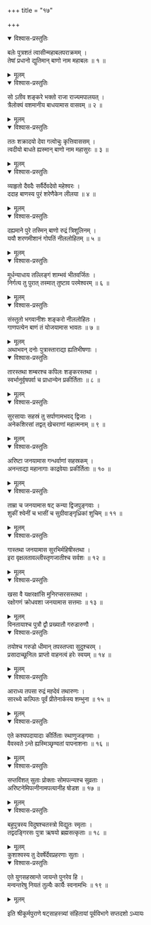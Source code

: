 +++
title = "१७"

+++


<details open><summary>विश्वास-प्रस्तुतिः</summary>

बलेः पुत्रशतं त्वासीन्महाबलपराक्रमम् ।  
तेषां प्रधानो द्युतिमान् बाणो नाम महाबलः ॥ १ ॥
</details>

<details><summary>मूलम्</summary>

बलेः पुत्रशतं त्वासीन्महाबलपराक्रमम् ।  
तेषां प्रधानो द्युतिमान् बाणो नाम महाबलः ॥ १ ॥
</details>

<details open><summary>विश्वास-प्रस्तुतिः</summary>

सो ऽतीव शङ्करे भक्तो राजा राज्यमपालयत् ।  
त्रैलोक्यं वशमानीय बाधयामास वासवम् ॥ २ ॥
</details>

<details><summary>मूलम्</summary>

सो ऽतीव शङ्करे भक्तो राजा राज्यमपालयत् ।  
त्रैलोक्यं वशमानीय बाधयामास वासवम् ॥ २ ॥
</details>

<details open><summary>विश्वास-प्रस्तुतिः</summary>

ततः शक्रादयो देवा गत्वोचुः कृत्तिवाससम् ।  
त्वदीयो बाधते ह्यस्मान् बाणो नाम महासुरः ॥ ३ ॥
</details>

<details><summary>मूलम्</summary>

ततः शक्रादयो देवा गत्वोचुः कृत्तिवाससम् ।  
त्वदीयो बाधते ह्यस्मान् बाणो नाम महासुरः ॥ ३ ॥
</details>

<details open><summary>विश्वास-प्रस्तुतिः</summary>

व्याहृतो दैवदैः सर्वैर्देवदेवो महेश्वरः ।  
ददाह बाणस्य पुरं शरेणैकेन लीलया ॥ ४ ॥
</details>

<details><summary>मूलम्</summary>

व्याहृतो दैवदैः सर्वैर्देवदेवो महेश्वरः ।  
ददाह बाणस्य पुरं शरेणैकेन लीलया ॥ ४ ॥
</details>

<details open><summary>विश्वास-प्रस्तुतिः</summary>

दह्यमाने पुरे तस्मिन् बाणो रुद्रं त्रिशूलिनम् ।  
ययौ शरणमीशानं गोपतिं नीललोहितम् ॥ ५ ॥
</details>

<details><summary>मूलम्</summary>

दह्यमाने पुरे तस्मिन् बाणो रुद्रं त्रिशूलिनम् ।  
ययौ शरणमीशानं गोपतिं नीललोहितम् ॥ ५ ॥
</details>

<details open><summary>विश्वास-प्रस्तुतिः</summary>

मूर्धन्याधाय तल्लिङ्गं शाम्भवं भीतवर्जितः ।  
निर्गत्य तु पुरात् तस्मात् तुष्टाव परमेश्वरम् ॥ ६ ॥
</details>

<details><summary>मूलम्</summary>

मूर्धन्याधाय तल्लिङ्गं शाम्भवं भीतवर्जितः ।  
निर्गत्य तु पुरात् तस्मात् तुष्टाव परमेश्वरम् ॥ ६ ॥
</details>

<details open><summary>विश्वास-प्रस्तुतिः</summary>

संस्तुतो भगवानीशः शङ्करो नीललोहितः ।  
गाणपत्येन बाणं तं योजयामास भावतः ॥ ७ ॥
</details>

<details><summary>मूलम्</summary>

संस्तुतो भगवानीशः शङ्करो नीललोहितः ।  
गाणपत्येन बाणं तं योजयामास भावतः ॥ ७ ॥
</details>
अथाभवन् दनोः पुत्रास्ताराद्या ह्यतिभीषणाः ।  

<details open><summary>विश्वास-प्रस्तुतिः</summary>

तारस्तथा शम्बरश्च कपिलः शङ्करस्तथा ।  
स्वर्भानुर्वृषपर्वा च प्राधान्येन प्रकीर्तिताः ॥ ८ ॥
</details>

<details><summary>मूलम्</summary>

तारस्तथा शम्बरश्च कपिलः शङ्करस्तथा ।  
स्वर्भानुर्वृषपर्वा च प्राधान्येन प्रकीर्तिताः ॥ ८ ॥
</details>

<details open><summary>विश्वास-प्रस्तुतिः</summary>

सुरसायाः सहस्रं तु सर्पाणामभवद् द्विजाः ।  
अनेकशिरसां तद्वत् खेचराणां महात्मनाम् ॥ ९ ॥
</details>

<details><summary>मूलम्</summary>

सुरसायाः सहस्रं तु सर्पाणामभवद् द्विजाः ।  
अनेकशिरसां तद्वत् खेचराणां महात्मनाम् ॥ ९ ॥
</details>

<details open><summary>विश्वास-प्रस्तुतिः</summary>

अरिष्टा जनयामास गन्धर्वाणां सहस्रकम् ।  
अनन्ताद्या महानागाः काद्रवेयाः प्रकीर्तिताः ॥ १० ॥
</details>

<details><summary>मूलम्</summary>

अरिष्टा जनयामास गन्धर्वाणां सहस्रकम् ।  
अनन्ताद्या महानागाः काद्रवेयाः प्रकीर्तिताः ॥ १० ॥
</details>

<details open><summary>विश्वास-प्रस्तुतिः</summary>

ताम्रा च जनयामास षट् कन्या द्विजपुङ्गवाः ।  
शुकीं श्येनीं च भासीं च सुग्रीवाङ्गृध्रिकां शुचिम् ॥ ११ ॥
</details>

<details><summary>मूलम्</summary>

ताम्रा च जनयामास षट् कन्या द्विजपुङ्गवाः ।  
शुकीं श्येनीं च भासीं च सुग्रीवाङ्गृध्रिकां शुचिम् ॥ ११ ॥
</details>

<details open><summary>विश्वास-प्रस्तुतिः</summary>

गास्तथा जनयामास सुरभिर्महिषीस्तथा ।  
इरा वृक्षलतावल्लीस्तृणजातीश्च सर्वशः ॥ १२ ॥
</details>

<details><summary>मूलम्</summary>

गास्तथा जनयामास सुरभिर्महिषीस्तथा ।  
इरा वृक्षलतावल्लीस्तृणजातीश्च सर्वशः ॥ १२ ॥
</details>

<details open><summary>विश्वास-प्रस्तुतिः</summary>

खसा वै यक्षरक्षांसि मुनिरप्सरसस्तथा ।  
रक्षोगणं क्रोधवशा जनयामास सत्तमाः ॥ १३ ॥
</details>

<details><summary>मूलम्</summary>

खसा वै यक्षरक्षांसि मुनिरप्सरसस्तथा ।  
रक्षोगणं क्रोधवशा जनयामास सत्तमाः ॥ १३ ॥
</details>
विनतायाश्च पुत्रौ द्वौ प्रख्यातौ गरुडारुणौ ।  

<details open><summary>विश्वास-प्रस्तुतिः</summary>

तयोश्च गरुडो धीमान् तपस्तप्त्वा सुदुश्चरम् ।  
प्रसादाच्छूनिलः प्राप्तो वाहनत्वं हरेः स्वयम् ॥ १४ ॥
</details>

<details><summary>मूलम्</summary>

तयोश्च गरुडो धीमान् तपस्तप्त्वा सुदुश्चरम् ।  
प्रसादाच्छूनिलः प्राप्तो वाहनत्वं हरेः स्वयम् ॥ १४ ॥
</details>

<details open><summary>विश्वास-प्रस्तुतिः</summary>

आराध्य तपसा रुद्रं मह्देवं तथारुणः ।  
सारथ्ये कल्पितः पूर्वं प्रीतेनार्कस्य शम्भुना ॥ १५ ॥
</details>

<details><summary>मूलम्</summary>

आराध्य तपसा रुद्रं मह्देवं तथारुणः ।  
सारथ्ये कल्पितः पूर्वं प्रीतेनार्कस्य शम्भुना ॥ १५ ॥
</details>

<details open><summary>विश्वास-प्रस्तुतिः</summary>

एते कश्यपदायादाः कीर्तिताः स्थाणुजङ्गमाः ।  
वैवस्वते ऽन्ते ह्यस्मिञ्छृण्वतां पापनाशनाः ॥ १६ ॥
</details>

<details><summary>मूलम्</summary>

एते कश्यपदायादाः कीर्तिताः स्थाणुजङ्गमाः ।  
वैवस्वते ऽन्ते ह्यस्मिञ्छृण्वतां पापनाशनाः ॥ १६ ॥
</details>

<details open><summary>विश्वास-प्रस्तुतिः</summary>

सप्तविंशत् सुताः प्रोक्ताः सोमपत्न्यश्च सुव्रताः ।  
अरिष्टनेमिपत्नीनामपत्यानीह षोडश ॥ १७ ॥
</details>

<details><summary>मूलम्</summary>

सप्तविंशत् सुताः प्रोक्ताः सोमपत्न्यश्च सुव्रताः ।  
अरिष्टनेमिपत्नीनामपत्यानीह षोडश ॥ १७ ॥
</details>

<details open><summary>विश्वास-प्रस्तुतिः</summary>

बहुपुत्रस्य विदुषश्चतस्त्रो विद्युतः स्मृताः ।  
तद्वदङ्गिरसः पुत्रा ऋषयो ब्रह्मसत्कृताः ॥ १८ ॥
</details>

<details><summary>मूलम्</summary>

बहुपुत्रस्य विदुषश्चतस्त्रो विद्युतः स्मृताः ।  
तद्वदङ्गिरसः पुत्रा ऋषयो ब्रह्मसत्कृताः ॥ १८ ॥
</details>
कुशाश्वस्य तु देवर्षेर्देवप्रहरणाः सुताः ।  

<details open><summary>विश्वास-प्रस्तुतिः</summary>

एते युगसहस्रान्ते जायन्ते पुनरेव हि ।  
मन्वन्तरेषु नियतं तुल्यैः कार्यैः स्वनामभिः ॥ १९ ॥
</details>

<details><summary>मूलम्</summary>

एते युगसहस्रान्ते जायन्ते पुनरेव हि ।  
मन्वन्तरेषु नियतं तुल्यैः कार्यैः स्वनामभिः ॥ १९ ॥
</details>
    
इति श्रीकूर्मपुराणे षट्साहस्त्र्यां संहितायां पूर्वविभागे सप्तदशो ऽध्यायः

